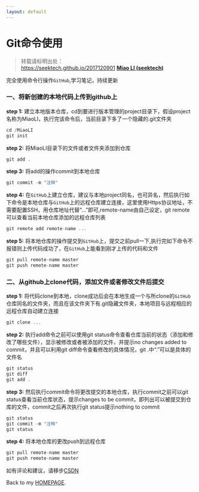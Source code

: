 ```yaml
---
layout: default
---
```


Git命令使用
===========================================

>转载请标明出处：  
>https://seektech.github.io/2017120901 [**Miao LI (seektech)**](https://seektech.github.io/2017120901)


完全使用命令行操作`GitHub`,学习笔记，持续更新

### [](#header-2)一、将新创建的本地代码上传到github上

**step 1:** 建立本地版本仓库，cd到要进行版本管理的project目录下，假设project名称为MiaoLI，执行完该命令后，当前目录下多了一个隐藏的.git文件夹

```js
cd /MiaoLI
git init
```
**step 2:** 将MiaoLI目录下的文件或者文件夹添加到仓库

```js
git add .
```

**step 3:** 将add的操作commit到本地仓库

```js
git commit -m "注释"
```

**step 4:** 在`GitHub`上建立仓库，建议与本地project同名，也可异名，然后执行如下命令是本地仓库与`GitHub`上的远程仓库建立连接，这里使用Https协议地址，不需要配置SSH，用仓库地址代替“…”即可,remote-name由自己设定，git remote可以查看当前本地仓库添加的远程仓库列表

```js
git remote add remote-name ...
```
**step 5:** 将本地仓库的操作提交到`GitHub`上，提交之前pull一下,执行完如下命令不报错则上传代码成功了，在`GitHub`上能看到刚才上传的代码和文件

```js
git pull remote-name master
git push remote-name master
```


### [](#header-2)二、从github上clone代码，添加文件或者修改文件后提交

**step 1:** 将代码clone到本地，clone成功后会在本地生成一个与所clone的`GitHub`仓库同名的文件夹，而且在该文件夹下有.git隐藏文件夹，本地项目与远程相应的远程仓库自动建立连接

```js
git clone ...
```

**step 2:** 执行add命令之前可以使用git status命令查看仓库当前的状态（添加和修改了哪些文件），显示被修改或者被添加的文件，并提示no changes added to commit，并且可以利用git diff命令查看修改的具体情况，git .中“.”可以是具体的文件名

```js
git status
git diff
git add .
```

**step 3:** 然后执行commit命令将更改提交的本地仓库，执行commit之前可以git status查看当前仓库状态，提示changes to be commit，即列出可以被提交到仓库的文件，commit之后再次执行git status提示nothing to commit

```js
git status
git commit -m "注释"
git status
```

**step 4:** 将本地仓库的更改push到远程仓库

```js
git pull remote-name master
git push remote-name master
```
如有评论和建议，请移步[CSDN](http://blog.csdn.net/u013413471/article/details/78762238)  

Back to my [HOMEPAGE](index).